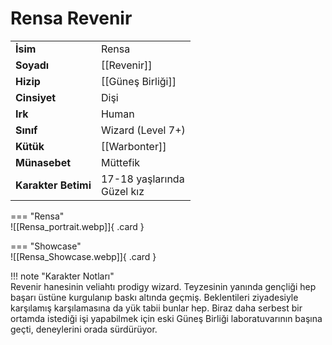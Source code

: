 # Rensa Revenir  
  
<div class="grid" markdown>  
  
|  |  |  
|---|---|  
| **İsim** | Rensa |  
| **Soyadı** | [[Revenir]] |  
| **Hizip** | [[Güneş Birliği]] |  
| **Cinsiyet** | Dişi |  
| **Irk** | Human |  
| **Sınıf** | Wizard (Level 7+) |  
| **Kütük** | [[Warbonter]] |  
| **Münasebet** | Müttefik |  
| **Karakter Betimi** | 17-18 yaşlarında<br>Güzel kız |  
  
  
=== "Rensa"  
	![[Rensa_portrait.webp]]{ .card }  
  
=== "Showcase"  
	![[Rensa_Showcase.webp]]{ .card }  
  
</div>  
  
!!! note "Karakter Notları"  
	Revenir hanesinin veliahtı prodigy wizard. Teyzesinin yanında gençliği hep başarı üstüne kurgulanıp baskı altında geçmiş. Beklentileri ziyadesiyle karşılamış karşılamasına da yük tabii bunlar hep. Biraz daha serbest bir ortamda istediği işi yapabilmek için eski Güneş Birliği laboratuvarının başına geçti, deneylerini orada sürdürüyor.  
	